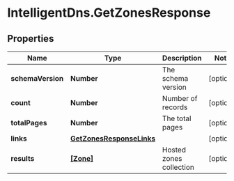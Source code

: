 # IntelligentDns.GetZonesResponse

## Properties

Name | Type | Description | Notes
------------ | ------------- | ------------- | -------------
**schemaVersion** | **Number** | The schema version | [optional] 
**count** | **Number** | Number of records | [optional] 
**totalPages** | **Number** | The total pages | [optional] 
**links** | [**GetZonesResponseLinks**](GetZonesResponseLinks.md) |  | [optional] 
**results** | [**[Zone]**](Zone.md) | Hosted zones collection | [optional] 


